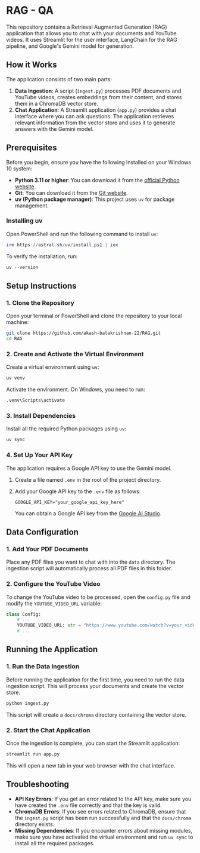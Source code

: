 # RAG - QA

This repository contains a Retrieval Augmented Generation (RAG) application that allows you to chat with your documents and YouTube videos. It uses Streamlit for the user interface, LangChain for the RAG pipeline, and Google's Gemini model for generation.

## How it Works

The application consists of two main parts:

1.  **Data Ingestion**: A script (`ingest.py`) processes PDF documents and YouTube videos, creates embeddings from their content, and stores them in a ChromaDB vector store.
2.  **Chat Application**: A Streamlit application (`app.py`) provides a chat interface where you can ask questions. The application retrieves relevant information from the vector store and uses it to generate answers with the Gemini model.

## Prerequisites

Before you begin, ensure you have the following installed on your Windows 10 system:

*   **Python 3.11 or higher**: You can download it from the [official Python website](https://www.python.org/downloads/).
*   **Git**: You can download it from the [Git website](https://git-scm.com/downloads).
*   **uv (Python package manager)**: This project uses `uv` for package management.

### Installing uv

Open PowerShell and run the following command to install `uv`:

```powershell
irm https://astral.sh/uv/install.ps1 | iex
```

To verify the installation, run:

```powershell
uv --version
```

## Setup Instructions

### 1. Clone the Repository

Open your terminal or PowerShell and clone the repository to your local machine:

```bash
git clone https://github.com/akash-balakrishnan-22/RAG.git
cd RAG
```

### 2. Create and Activate the Virtual Environment

Create a virtual environment using `uv`:

```bash
uv venv
```

Activate the environment. On Windows, you need to run:

```bash
.venv\Scripts\activate
```

### 3. Install Dependencies

Install all the required Python packages using `uv`:

```bash
uv sync
```

### 4. Set Up Your API Key

The application requires a Google API key to use the Gemini model.

1.  Create a file named `.env` in the root of the project directory.
2.  Add your Google API key to the `.env` file as follows:

    ```
    GOOGLE_API_KEY="your_google_api_key_here"
    ```

    You can obtain a Google API key from the [Google AI Studio](https://aistudio.google.com/app/apikey).

## Data Configuration

### 1. Add Your PDF Documents

Place any PDF files you want to chat with into the `data` directory. The ingestion script will automatically process all PDF files in this folder.

### 2. Configure the YouTube Video

To change the YouTube video to be processed, open the `config.py` file and modify the `YOUTUBE_VIDEO_URL` variable:

```python
class Config:
    # ...
    YOUTUBE_VIDEO_URL: str = "https://www.youtube.com/watch?v=your_video_id"
    # ...
```

## Running the Application

### 1. Run the Data Ingestion

Before running the application for the first time, you need to run the data ingestion script. This will process your documents and create the vector store.

```bash
python ingest.py
```

This script will create a `docs/chroma` directory containing the vector store.

### 2. Start the Chat Application

Once the ingestion is complete, you can start the Streamlit application:

```bash
streamlit run app.py
```

This will open a new tab in your web browser with the chat interface.

## Troubleshooting

*   **API Key Errors**: If you get an error related to the API key, make sure you have created the `.env` file correctly and that the key is valid.
*   **ChromaDB Errors**: If you see errors related to ChromaDB, ensure that the `ingest.py` script has been run successfully and that the `docs/chroma` directory exists.
*   **Missing Dependencies**: If you encounter errors about missing modules, make sure you have activated the virtual environment and run `uv sync` to install all the required packages.
